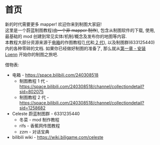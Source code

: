 # 首页

新的时代需要更多 mapper! 欢迎你来到制图大家庭!  
这里是一个蔚蓝制图教程(~~由一个非 mapper 制作~~), 包含从制图软件的下载, 使用, 最基础的 mod 创建到常见实体/机制/概念及发布你的地图等内容.  
本教程大部分资源来源于[电箱](https://space.bilibili.com/240308518)的作图教程([1 代](https://space.bilibili.com/240308518/channel/collectiondetail?sid=802075)和[ 2 代](https://space.bilibili.com/240308518/channel/collectiondetail?sid=1258682)), 以及制图群(633125440)内的各种零碎的文档. 如果你已经做好制图的准备了, 那么就从[第一章 - 安装 Loenn](./chap1/install_loenn.md) 开始你的制图之旅吧.  

借物表:

- 电箱 - <https://space.bilibili.com/240308518>
    - 制图教程 1 代 - <https://space.bilibili.com/240308518/channel/collectiondetail?sid=802075>
    - 制图教程 2 代 - <https://space.bilibili.com/240308518/channel/collectiondetail?sid=1258682>
- Celeste 蔚蓝制图群 - 6331235440
    - 冬菜 - mod 制作教程
    - rifs - 香蕉网传图教程
    - zzm - 对话宝典
- bilibili wiki - <https://wiki.biligame.com/celeste>